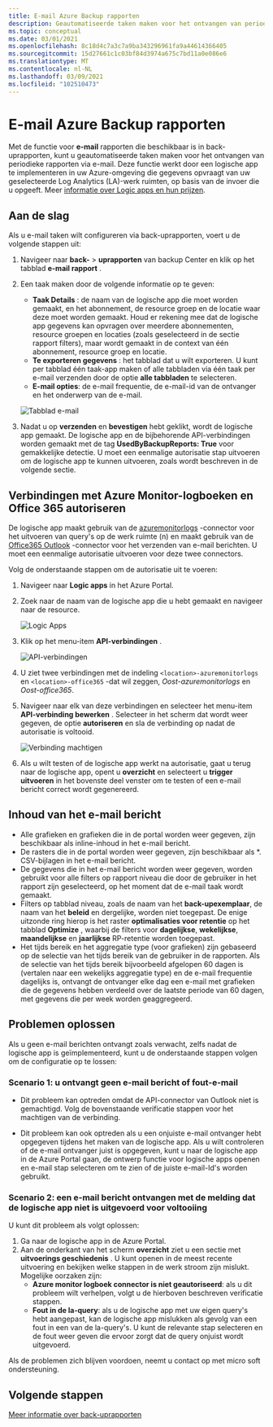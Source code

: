 ```yaml
---
title: E-mail Azure Backup rapporten
description: Geautomatiseerde taken maken voor het ontvangen van periodieke rapporten via e-mail
ms.topic: conceptual
ms.date: 03/01/2021
ms.openlocfilehash: 8c18d4c7a3c7a9ba343296961fa9a44614366405
ms.sourcegitcommit: 15d27661c1c03bf84d3974a675c7bd11a0e086e6
ms.translationtype: MT
ms.contentlocale: nl-NL
ms.lasthandoff: 03/09/2021
ms.locfileid: "102510473"
---
```

# <a name="email-azure-backup-reports"></a>E-mail Azure Backup rapporten

Met de functie voor **e-mail** rapporten die beschikbaar is in back-uprapporten, kunt u geautomatiseerde taken maken voor het ontvangen van periodieke rapporten via e-mail. Deze functie werkt door een logische app te implementeren in uw Azure-omgeving die gegevens opvraagt van uw geselecteerde Log Analytics (LA)-werk ruimten, op basis van de invoer die u opgeeft. Meer [informatie over Logic apps en hun prijzen](https://azure.microsoft.com/pricing/details/logic-apps/).

## <a name="getting-started"></a>Aan de slag

Als u e-mail taken wilt configureren via back-uprapporten, voert u de volgende stappen uit:

1.  Navigeer naar **back-**  >  **uprapporten** van backup Center en klik op het tabblad **e-mail rapport** .
2.  Een taak maken door de volgende informatie op te geven:
    * **Taak Details** : de naam van de logische app die moet worden gemaakt, en het abonnement, de resource groep en de locatie waar deze moet worden gemaakt. Houd er rekening mee dat de logische app gegevens kan opvragen over meerdere abonnementen, resource groepen en locaties (zoals geselecteerd in de sectie rapport filters), maar wordt gemaakt in de context van één abonnement, resource groep en locatie.
    * **Te exporteren gegevens** : het tabblad dat u wilt exporteren. U kunt per tabblad één taak-app maken of alle tabbladen via één taak per e-mail verzenden door de optie **alle tabbladen** te selecteren.
    * **E-mail opties**: de e-mail frequentie, de e-mail-id van de ontvanger en het onderwerp van de e-mail.

    ![Tabblad e-mail](./media/backup-azure-configure-backup-reports/email-tab.png)

3.  Nadat u op **verzenden** en **bevestigen** hebt geklikt, wordt de logische app gemaakt. De logische app en de bijbehorende API-verbindingen worden gemaakt met de tag **UsedByBackupReports: True** voor gemakkelijke detectie. U moet een eenmalige autorisatie stap uitvoeren om de logische app te kunnen uitvoeren, zoals wordt beschreven in de volgende sectie.

## <a name="authorize-connections-to-azure-monitor-logs-and-office-365"></a>Verbindingen met Azure Monitor-logboeken en Office 365 autoriseren

De logische app maakt gebruik van de [azuremonitorlogs](https://docs.microsoft.com/connectors/azuremonitorlogs/) -connector voor het uitvoeren van query's op de werk ruimte (n) en maakt gebruik van de [Office365 Outlook](https://docs.microsoft.com/connectors/office365connector/) -connector voor het verzenden van e-mail berichten. U moet een eenmalige autorisatie uitvoeren voor deze twee connectors. 
 
Volg de onderstaande stappen om de autorisatie uit te voeren:

1.  Navigeer naar **Logic apps** in het Azure Portal.
2.  Zoek naar de naam van de logische app die u hebt gemaakt en navigeer naar de resource.

    ![Logic Apps](./media/backup-azure-configure-backup-reports/logic-apps.png)

3.  Klik op het menu-item **API-verbindingen** .

    ![API-verbindingen](./media/backup-azure-configure-backup-reports/api-connections.png)

4.  U ziet twee verbindingen met de indeling `<location>-azuremonitorlogs` en `<location>-office365` -dat wil zeggen, _Oost-azuremonitorlogs_ en _Oost-office365_.
5.  Navigeer naar elk van deze verbindingen en selecteer het menu-item **API-verbinding bewerken** . Selecteer in het scherm dat wordt weer gegeven, de optie **autoriseren** en sla de verbinding op nadat de autorisatie is voltooid.

    ![Verbinding machtigen](./media/backup-azure-configure-backup-reports/authorize-connections.png)

6.  Als u wilt testen of de logische app werkt na autorisatie, gaat u terug naar de logische app, opent u **overzicht** en selecteert u **trigger uitvoeren** in het bovenste deel venster om te testen of een e-mail bericht correct wordt gegenereerd.

## <a name="contents-of-the-email"></a>Inhoud van het e-mail bericht

* Alle grafieken en grafieken die in de portal worden weer gegeven, zijn beschikbaar als inline-inhoud in het e-mail bericht.
* De rasters die in de portal worden weer gegeven, zijn beschikbaar als *. CSV-bijlagen in het e-mail bericht.
* De gegevens die in het e-mail bericht worden weer gegeven, worden gebruikt voor alle filters op rapport niveau die door de gebruiker in het rapport zijn geselecteerd, op het moment dat de e-mail taak wordt gemaakt.
* Filters op tabblad niveau, zoals de naam van het **back-upexemplaar**, de naam van het **beleid** en dergelijke, worden niet toegepast. De enige uitzonde ring hierop is het raster **optimalisaties voor retentie** op het tabblad **Optimize** , waarbij de filters voor **dagelijkse**, **wekelijkse**, **maandelijkse** en **jaarlijkse** RP-retentie worden toegepast.
* Het tijds bereik en het aggregatie type (voor grafieken) zijn gebaseerd op de selectie van het tijds bereik van de gebruiker in de rapporten. Als de selectie van het tijds bereik bijvoorbeeld afgelopen 60 dagen is (vertalen naar een wekelijks aggregatie type) en de e-mail frequentie dagelijks is, ontvangt de ontvanger elke dag een e-mail met grafieken die de gegevens hebben verdeeld over de laatste periode van 60 dagen, met gegevens die per week worden geaggregeerd.

## <a name="troubleshooting-issues"></a>Problemen oplossen

Als u geen e-mail berichten ontvangt zoals verwacht, zelfs nadat de logische app is geïmplementeerd, kunt u de onderstaande stappen volgen om de configuratie op te lossen:

### <a name="scenario-1-receiving-neither-a-successful-email-nor-an-error-email"></a>Scenario 1: u ontvangt geen e-mail bericht of fout-e-mail

* Dit probleem kan optreden omdat de API-connector van Outlook niet is gemachtigd. Volg de bovenstaande verificatie stappen voor het machtigen van de verbinding.

* Dit probleem kan ook optreden als u een onjuiste e-mail ontvanger hebt opgegeven tijdens het maken van de logische app. Als u wilt controleren of de e-mail ontvanger juist is opgegeven, kunt u naar de logische app in de Azure Portal gaan, de ontwerp functie voor logische apps openen en e-mail stap selecteren om te zien of de juiste e-mail-Id's worden gebruikt.

### <a name="scenario-2-receiving-an-error-email-that-says-that-the-logic-app-failed-to-execute-to-completion"></a>Scenario 2: een e-mail bericht ontvangen met de melding dat de logische app niet is uitgevoerd voor voltooiing

U kunt dit probleem als volgt oplossen:
1.  Ga naar de logische app in de Azure Portal.
2.  Aan de onderkant van het scherm **overzicht** ziet u een sectie met **uitvoerings geschiedenis** . U kunt openen in de meest recente uitvoering en bekijken welke stappen in de werk stroom zijn mislukt. Mogelijke oorzaken zijn:
    * **Azure monitor logboek connector is niet geautoriseerd**: als u dit probleem wilt verhelpen, volgt u de hierboven beschreven verificatie stappen.
    * **Fout in de la-query**: als u de logische app met uw eigen query's hebt aangepast, kan de logische app mislukken als gevolg van een fout in een van de la-query's. U kunt de relevante stap selecteren en de fout weer geven die ervoor zorgt dat de query onjuist wordt uitgevoerd.

Als de problemen zich blijven voordoen, neemt u contact op met micro soft ondersteuning.

## <a name="next-steps"></a>Volgende stappen
[Meer informatie over back-uprapporten](https://docs.microsoft.com/azure/backup/configure-reports)

